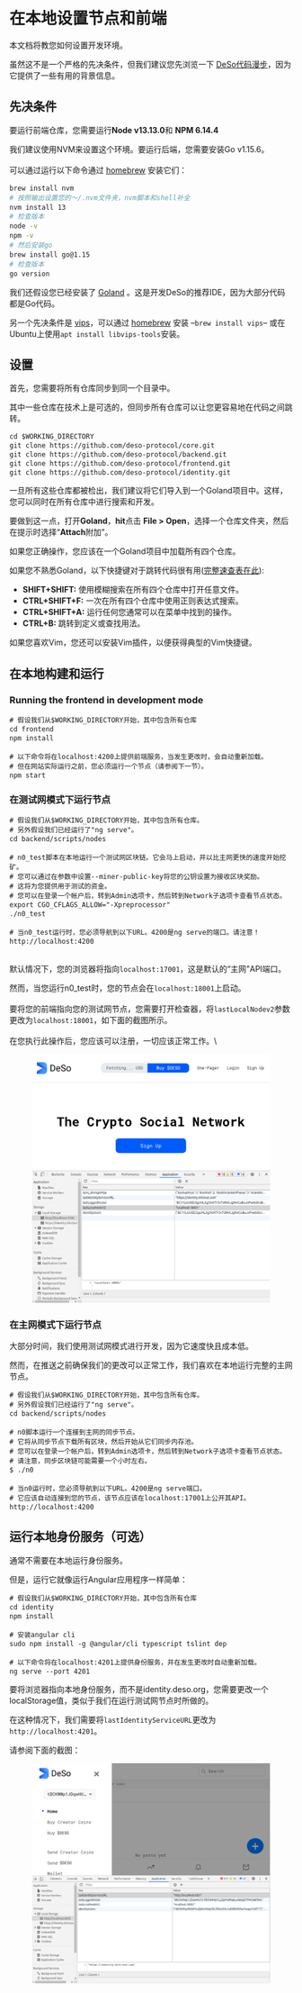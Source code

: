 # 在本地设置节点和前端

本文档将教您如何设置开发环境。

虽然这不是一个严格的先决条件，但我们建议您先浏览一下 [DeSo代码漫步](broken-reference/)，因为它提供了一些有用的背景信息。

## 先决条件

要运行前端仓库，您需要运行**Node v13.13.0**和 **NPM 6.14.4**

我们建议使用NVM来设置这个环境。要运行后端，您需要安装Go v1.15.6。\
\
可以通过运行以下命令通过 [homebrew](https://brew.sh/) 安装它们：

```bash
brew install nvm
# 按照输出设置您的〜/.nvm文件夹，nvm脚本和shell补全
nvm install 13
# 检查版本
node -v
npm -v
# 然后安装go
brew install go@1.15
# 检查版本
go version
```

我们还假设您已经安装了 [Goland](https://www.jetbrains.com/go/) 。这是开发DeSo的推荐IDE，因为大部分代码都是Go代码。

另一个先决条件是 [vips](https://github.com/libvips/libvips)，可以通过 [homebrew](https://brew.sh/) 安装 –`brew install vips`– 或在Ubuntu上使用`apt install libvips-tools`安装。

## 设置

首先，您需要将所有仓库同步到同一个目录中。

其中一些仓库在技术上是可选的，但同步所有仓库可以让您更容易地在代码之间跳转。&#x20;

```
cd $WORKING_DIRECTORY
git clone https://github.com/deso-protocol/core.git
git clone https://github.com/deso-protocol/backend.git
git clone https://github.com/deso-protocol/frontend.git
git clone https://github.com/deso-protocol/identity.git
```

一旦所有这些仓库都被检出，我们建议将它们导入到一个Goland项目中。这样，您可以同时在所有仓库中进行搜索和开发。

要做到这一点，打开**Goland**，**hit**点击 **File > Open**，选择一个仓库文件夹，然后在提示时选择“**Attach**附加”。

如果您正确操作，您应该在一个Goland项目中加载所有四个仓库。

如果您不熟悉Goland，以下快捷键对于跳转代码很有用([完整速查表在此](https://www.jetbrains.com/help/go/mastering-keyboard-shortcuts.html)):

* **SHIFT+SHIFT:** 使用模糊搜索在所有四个仓库中打开任意文件。
* **CTRL+SHIFT+F:** 一次在所有四个仓库中使用正则表达式搜索。
* **CTRL+SHIFT+A:** 运行任何您通常可以在菜单中找到的操作。
* **CTRL+B:** 跳转到定义或查找用法。

如果您喜欢Vim，您还可以安装Vim插件，以便获得典型的Vim快捷键。

## 在本地构建和运行

### Running the frontend in development mode

```
# 假设我们从$WORKING_DIRECTORY开始，其中包含所有仓库
cd frontend
npm install

# 以下命令将在localhost:4200上提供前端服务，当发生更改时，会自动重新加载。
# 但在网站实际运行之前，您必须运行一个节点（请参阅下一节）。
npm start
```

### 在测试网模式下运行节点

```
# 假设我们从$WORKING_DIRECTORY开始，其中包含所有仓库。
# 另外假设我们已经运行了"ng serve"。
cd backend/scripts/nodes

# n0_test脚本在本地运行一个测试网区块链。它会马上启动，并以比主网更快的速度开始挖矿。
# 您可以通过在参数中设置--miner-public-key将您的公钥设置为接收区块奖励。
# 这将为您提供用于测试的资金。
# 您可以在登录一个帐户后，转到Admin选项卡，然后转到Network子选项卡查看节点状态。
export CGO_CFLAGS_ALLOW="-Xpreprocessor"
./n0_test

# 当n0_test运行时，您必须导航到以下URL。4200是ng serve的端口。请注意！
http://localhost:4200
```

\
默认情况下，您的浏览器将指向`localhost:17001`，这是默认的“主网”API端口。

然而，当您运行n0\_test时，您的节点会在`localhost:18001`上启动。\
\
要将您的前端指向您的测试网节点，您需要打开检查器，将`lastLocalNodev2`参数更改为`localhost:18001`，如下面的截图所示。\
\
在您执行此操作后，您应该可以注册，一切应该正常工作。\\

<figure><img src="../../../.gitbook/assets/image (9).png" alt=""><figcaption></figcaption></figure>

### 在主网模式下运行节点

大部分时间，我们使用测试网模式进行开发，因为它速度快且成本低。

然而，在推送之前确保我们的更改可以正常工作，我们喜欢在本地运行完整的主网节点。

```
# 假设我们从$WORKING_DIRECTORY开始，其中包含所有仓库。
# 另外假设我们已经运行了"ng serve"。
cd backend/scripts/nodes

# n0脚本运行一个连接到主网的同步节点。
# 它将从同步节点下载所有区块，然后开始从它们同步内存池。
# 您可以在登录一个帐户后，转到Admin选项卡，然后转到Network子选项卡查看节点状态。
# 请注意，同步区块链可能需要一个小时左右。
$ ./n0

# 当n0运行时，您必须导航到以下URL。4200是ng serve端口。
# 它应该自动连接到您的节点，该节点应该在localhost:17001上公开其API。
http://localhost:4200
```

## 运行本地身份服务（可选）

通常不需要在本地运行身份服务。

但是，运行它就像运行Angular应用程序一样简单：

```
# 假设我们从$WORKING_DIRECTORY开始，其中包含所有仓库
cd identity
npm install

# 安装angular cli
sudo npm install -g @angular/cli typescript tslint dep

# 以下命令将在localhost:4201上提供身份服务，并在发生更改时自动重新加载。
ng serve --port 4201
```

要将浏览器指向本地身份服务，而不是identity.deso.org，您需要更改一个localStorage值，类似于我们在运行测试网节点时所做的。

在这种情况下，我们需要将`lastIdentityServiceURL`更改为`http://localhost:4201`。

请参阅下面的截图：

<figure><img src="../../../.gitbook/assets/image (13).png" alt=""><figcaption></figcaption></figure>
